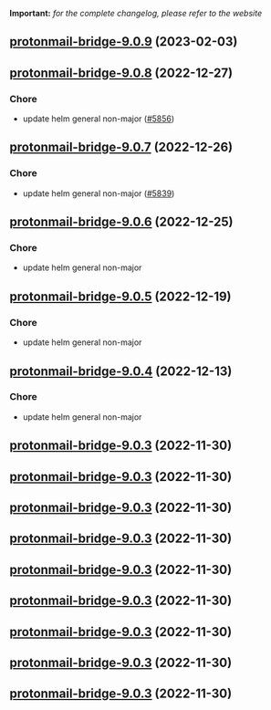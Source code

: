 **Important:**
*for the complete changelog, please refer to the website*




## [protonmail-bridge-9.0.9](https://github.com/truecharts/charts/compare/protonmail-bridge-9.0.8...protonmail-bridge-9.0.9) (2023-02-03)




## [protonmail-bridge-9.0.8](https://github.com/truecharts/charts/compare/protonmail-bridge-9.0.7...protonmail-bridge-9.0.8) (2022-12-27)

### Chore

- update helm general non-major ([#5856](https://github.com/truecharts/charts/issues/5856))
  
  


## [protonmail-bridge-9.0.7](https://github.com/truecharts/charts/compare/protonmail-bridge-9.0.6...protonmail-bridge-9.0.7) (2022-12-26)

### Chore

- update helm general non-major ([#5839](https://github.com/truecharts/charts/issues/5839))
  
  


## [protonmail-bridge-9.0.6](https://github.com/truecharts/charts/compare/protonmail-bridge-9.0.5...protonmail-bridge-9.0.6) (2022-12-25)

### Chore

- update helm general non-major
  
  


## [protonmail-bridge-9.0.5](https://github.com/truecharts/charts/compare/protonmail-bridge-9.0.4...protonmail-bridge-9.0.5) (2022-12-19)

### Chore

- update helm general non-major
  
  


## [protonmail-bridge-9.0.4](https://github.com/truecharts/charts/compare/protonmail-bridge-9.0.3...protonmail-bridge-9.0.4) (2022-12-13)

### Chore

- update helm general non-major
  
  


## [protonmail-bridge-9.0.3](https://github.com/truecharts/charts/compare/protonmail-bridge-9.0.2...protonmail-bridge-9.0.3) (2022-11-30)




## [protonmail-bridge-9.0.3](https://github.com/truecharts/charts/compare/protonmail-bridge-9.0.2...protonmail-bridge-9.0.3) (2022-11-30)




## [protonmail-bridge-9.0.3](https://github.com/truecharts/charts/compare/protonmail-bridge-9.0.2...protonmail-bridge-9.0.3) (2022-11-30)




## [protonmail-bridge-9.0.3](https://github.com/truecharts/charts/compare/protonmail-bridge-9.0.2...protonmail-bridge-9.0.3) (2022-11-30)




## [protonmail-bridge-9.0.3](https://github.com/truecharts/charts/compare/protonmail-bridge-9.0.2...protonmail-bridge-9.0.3) (2022-11-30)




## [protonmail-bridge-9.0.3](https://github.com/truecharts/charts/compare/protonmail-bridge-9.0.2...protonmail-bridge-9.0.3) (2022-11-30)




## [protonmail-bridge-9.0.3](https://github.com/truecharts/charts/compare/protonmail-bridge-9.0.2...protonmail-bridge-9.0.3) (2022-11-30)




## [protonmail-bridge-9.0.3](https://github.com/truecharts/charts/compare/protonmail-bridge-9.0.2...protonmail-bridge-9.0.3) (2022-11-30)




## [protonmail-bridge-9.0.3](https://github.com/truecharts/charts/compare/protonmail-bridge-9.0.2...protonmail-bridge-9.0.3) (2022-11-30)


